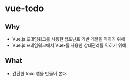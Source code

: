 # vue-todo

## Why

- Vue.js 프레임워크를 사용한 컴포넌트 기반 개발을 익히기 위해
- Vue.js 프레임워크에서 Vuex를 사용한 상태관리를 익히기 위해

## What

- 간단한 todo 앱을 만들어 본다.
